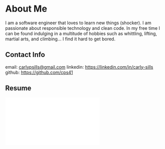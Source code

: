 # About Me
I am a software engineer that loves to learn new things (shocker). I am passionate about responsible technology and clean code. In my free time I can be found indulging in a multitude of hobbies such as whittling, lifting, martial arts, and climbing... I find it hard to get bored.

## Contact Info
email: carlypsills@gmail.com
linkedin: https://linkedin.com/in/carly-sills
github: https://github.com/cps41

## Resume

<embed src="./resume/Resume_Base_2025_Formatted.pdf" type="application/pdf">